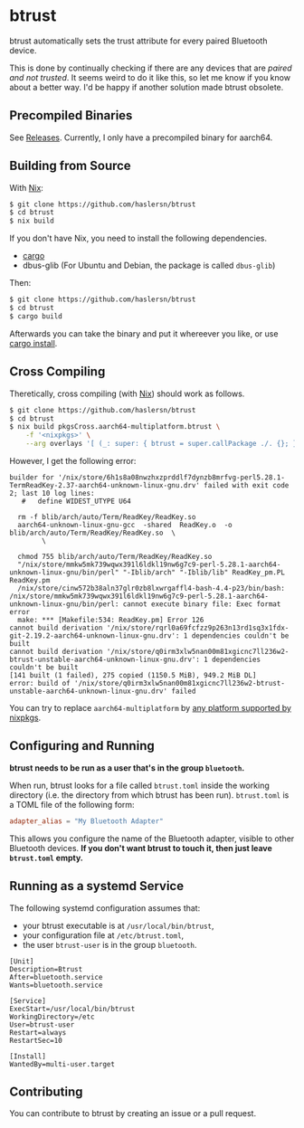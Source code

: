 # btrust

btrust automatically sets the trust attribute for every paired Bluetooth device.

This is done by continually checking if there are any devices that are _paired and not trusted_.
It seems weird to do it like this, so let me know if you know about a better way.
I'd be happy if another solution made btrust obsolete.

## Precompiled Binaries

See [Releases](https://github.com/haslersn/btrust/releases).
Currently, I only have a precompiled binary for aarch64.

## Building from Source

With [Nix](https://nixos.org/nix):

```sh
$ git clone https://github.com/haslersn/btrust
$ cd btrust
$ nix build
```

If you don't have Nix, you need to install the following dependencies.

* [cargo](https://crates.io/install)
* dbus-glib (For Ubuntu and Debian, the package is called `dbus-glib`)

Then:

```sh
$ git clone https://github.com/haslersn/btrust
$ cd btrust
$ cargo build
```

Afterwards you can take the binary and put it whereever you like, or use
[cargo install](https://doc.rust-lang.org/cargo/commands/cargo-install.html#cargo_install_description).

## Cross Compiling

Theretically, cross compiling (with [Nix](https://nixos.org/nix)) should work as follows.

```sh
$ git clone https://github.com/haslersn/btrust
$ cd btrust
$ nix build pkgsCross.aarch64-multiplatform.btrust \
    -f '<nixpkgs>' \
    --arg overlays '[ (_: super: { btrust = super.callPackage ./. {}; }) ]'
```

However, I get the following error:

```
builder for '/nix/store/6h1s8a08nwzhxzprddlf7dynzb8mrfvg-perl5.28.1-TermReadKey-2.37-aarch64-unknown-linux-gnu.drv' failed with exit code 2; last 10 log lines:
   #   define WIDEST_UTYPE U64
   
  rm -f blib/arch/auto/Term/ReadKey/ReadKey.so
  aarch64-unknown-linux-gnu-gcc  -shared  ReadKey.o  -o blib/arch/auto/Term/ReadKey/ReadKey.so  \
        \
    
  chmod 755 blib/arch/auto/Term/ReadKey/ReadKey.so
  "/nix/store/mmkw5mk739wqwx391l6ldkl19nw6g7c9-perl-5.28.1-aarch64-unknown-linux-gnu/bin/perl" "-Iblib/arch" "-Iblib/lib" ReadKey_pm.PL ReadKey.pm
  /nix/store/cinw572b38aln37glr0zb8lxwrgaffl4-bash-4.4-p23/bin/bash: /nix/store/mmkw5mk739wqwx391l6ldkl19nw6g7c9-perl-5.28.1-aarch64-unknown-linux-gnu/bin/perl: cannot execute binary file: Exec format error
  make: *** [Makefile:534: ReadKey.pm] Error 126
cannot build derivation '/nix/store/rqrl0a69fcfzz9p263n13rd1sq3x1fdx-git-2.19.2-aarch64-unknown-linux-gnu.drv': 1 dependencies couldn't be built
cannot build derivation '/nix/store/q0irm3xlw5nan00m81xgicnc7ll236w2-btrust-unstable-aarch64-unknown-linux-gnu.drv': 1 dependencies couldn't be built
[141 built (1 failed), 275 copied (1150.5 MiB), 949.2 MiB DL]
error: build of '/nix/store/q0irm3xlw5nan00m81xgicnc7ll236w2-btrust-unstable-aarch64-unknown-linux-gnu.drv' failed
```

You can try to replace `aarch64-multiplatform` by
[any platform supported by nixpkgs](https://github.com/NixOS/nixpkgs/blob/master/lib/systems/platforms.nix).

## Configuring and Running

**btrust needs to be run as a user that's in the group `bluetooth`.**

When run, btrust looks for a file called `btrust.toml` inside the working directory
(i.e. the directory from which btrust has been run).
`btrust.toml` is a TOML file of the following form:

```toml
adapter_alias = "My Bluetooth Adapter"
```

This allows you configure the name of the Bluetooth adapter, visible to other Bluetooth devices.
**If you don't want btrust to touch it, then just leave `btrust.toml` empty.**

## Running as a systemd Service

The following systemd configuration assumes that:

* your btrust executable is at `/usr/local/bin/btrust`,
* your configuration file at `/etc/btrust.toml`,
* the user `btrust-user` is in the group `bluetooth`.

```
[Unit]
Description=Btrust
After=bluetooth.service
Wants=bluetooth.service

[Service]
ExecStart=/usr/local/bin/btrust
WorkingDirectory=/etc
User=btrust-user
Restart=always
RestartSec=10

[Install]
WantedBy=multi-user.target
```

## Contributing

You can contribute to btrust by creating an issue or a pull request.
